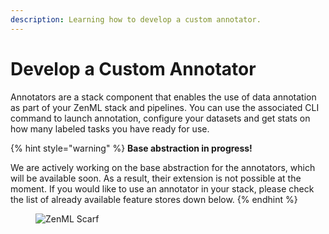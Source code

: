 ```yaml
---
description: Learning how to develop a custom annotator.
---
```


# Develop a Custom Annotator

Annotators are a stack component that enables the use of data annotation as part of your ZenML stack and pipelines. You
can use the associated CLI command to launch annotation, configure your datasets and get stats on how many labeled tasks
you have ready for use.

{% hint style="warning" %}
**Base abstraction in progress!**

We are actively working on the base abstraction for the annotators, which will be available soon. As a result, their
extension is not possible at the moment. If you would like to use an annotator in your stack, please check the list of
already available feature stores down below.
{% endhint %}

<!-- For scarf -->
<figure><img alt="ZenML Scarf" referrerpolicy="no-referrer-when-downgrade" src="https://static.scarf.sh/a.png?x-pxid=f0b4f458-0a54-4fcd-aa95-d5ee424815bc" /></figure>
